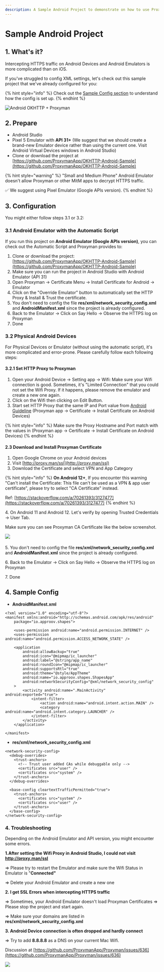 ```yaml
---
description: A Sample Android Project to demonstrate on how to use Proxyman with Android
---
```


# Sample Android Project

## 1. What's it?

Intercepting HTTPS traffic on Android Devices and Android Emulators is more complicated than on iOS.&#x20;

If you've struggled to config XML settings, let's check out this sample project that we've already configured for you:

{% hint style="info" %}
Check out the [Sample Config section](sample-android-project.md#3-sample-config) to understand how the config is set up.
{% endhint %}

![Android OKHTTP + Proxyman](../../.gitbook/assets/Proxyman\_Android.png)

## 2. Prepare

* Android Studio
* Pixel 5 Emulator with **API 31+** (We suggest that we should create a brand-new Emulator device rather than using the current one. Visit Android Virtual Devices windows in Android Studio)
* Clone or download the project at [https://github.com/ProxymanApp/OKHTTP-Android-Sample](https://github.com/ProxymanApp/OKHTTP-Android-Sample)

{% hint style="warning" %}
"Small and Medium Phone" Android Emulator doesn't allow Proxyman or other MitM apps to decrypt HTTPS traffic.&#x20;

✅ We suggest using Pixel Emulator (Google APIs version).
{% endhint %}

## 3. Configuration

You might either follow steps 3.1 or 3.2:

### 3.1 Android Emulator with the Automatic Script

If you run this project on **Android Emulator (Google APIs version)**, you can check out the Automatic Script and Proxyman provides to:

1. Clone or download the project: [https://github.com/ProxymanApp/OKHTTP-Android-Sample](https://github.com/ProxymanApp/OKHTTP-Android-Sample)
2. Make sure you can run the project in Android Studio with Android Emulator (API 31)
3. Open Proxyman -> Certificate Menu -> Install Certificate for Android -> Emulator
4. Click on the "Override Emulator" button to automatically set the HTTP Proxy & Install & Trust the certificate.
5. You don't need to config the file  **res/xml/network\_security\_config.xml** and **AndroidManifest.xml** since the project is already configured.
6. Back to the Emulator -> Click on Say Hello -> Observe the HTTPS log on Proxyman
7. Done

### **3.2 Physical Android Devices**&#x20;

For Physical Devices or Emulator (without using the automatic script), it's more complicated and error-prone. Please carefully follow each following steps:

#### 3.2.1 Set HTTP Proxy to Proxyman

1. Open your Android Device -> Setting app -> Wifi: Make sure your Wifi connection is good. Sometimes, it's "Limited Connection" that you could not set the Wifi Proxy. If it happens, please remove the emulator and create a new one again.
2. Click on the Wifi then clicking on Edit Button.
3. Start set HTTP Proxy that the same IP and Port value from [Android Guideline](./) (Proxyman app -> Certificate -> Install Certificate on Android Devices)

{% hint style="info" %}
Make sure the Proxy Hostname and Port match with the values in (Proxyman app -> Certificate -> Install Certificate on Android Devices)
{% endhint %}

#### 2.3 Download and Install Proxyman Certificate

1. Open Google Chrome on your Android devices
2. Visit [http://proxy.man/ssl](http://proxy.man/ssl)
3. Download the Certificate and select VPN and App Category

{% hint style="info" %}
**On Android 12+**, If you encounter this warning "Can't install the Certificate: This file can't be used as a VPN & app user certificate", please try to select "CA Certificate" instead.&#x20;

Ref: [https://stackoverflow.com/a/70261393/3127477](https://stackoverflow.com/a/70261393/3127477)
{% endhint %}

4\. On Android 11 and Android 12. Let's verify by opening Trusted Credentials -> User Tab.

Make sure you can see Proxyman CA Certificate like the below screenshot.

![](<../../.gitbook/assets/Screen\_Shot\_2020-09-29\_at\_9\_00\_46\_PM (3).png>)

####

5\. You don't need to config the file  **res/xml/network\_security\_config.xml** and **AndroidManifest.xml** since the project is already configured.

6\. Back to the Emulator -> Click on Say Hello -> Observe the HTTPS log on Proxyman

7\. Done

## 4. Sample Config&#x20;

* **AndroidManifest.xml**

```markup
<?xml version="1.0" encoding="utf-8"?>
<manifest xmlns:android="http://schemas.android.com/apk/res/android"
    package="io.approov.shapes">

    <uses-permission android:name="android.permission.INTERNET" />
    <uses-permission android:name="android.permission.ACCESS_NETWORK_STATE" />

    <application
        android:allowBackup="true"
        android:icon="@mipmap/ic_launcher"
        android:label="@string/app_name"
        android:roundIcon="@mipmap/ic_launcher"
        android:supportsRtl="true"
        android:theme="@style/AppTheme"
        android:name="io.approov.shapes.ShapesApp"
        android:networkSecurityConfig="@xml/network_security_config"
    >
        <activity android:name=".MainActivity" android:exported="true">
            <intent-filter>
                <action android:name="android.intent.action.MAIN" />
                <category android:name="android.intent.category.LAUNCHER" />
            </intent-filter>
        </activity>
    </application>

</manifest>
```

* **res/xml/network\_security\_config.xml**

```markup
<network-security-config>
  <debug-overrides>
    <trust-anchors>
      <!-- Trust user added CAs while debuggable only -->
      <certificates src="user" />
      <certificates src="system" />
    </trust-anchors>
  </debug-overrides>

  <base-config cleartextTrafficPermitted="true">
    <trust-anchors>
      <certificates src="system" />
      <certificates src="user" />
    </trust-anchors>
  </base-config>
</network-security-config>
```

### 4. Troubleshooting

Depending on the Android Emulator and API version, you might encounter some errors.

**1.After setting the Wifi Proxy in Android Studio, I could not visit http://proxy.man/ssl**

\=> Please try to restart the Emulator and make sure the Wifi Status in Emulator is "**Connected"**

\=> Delete your Android Emulator and create a new one

**2. I get SSL Errors when intercepting HTTPS traffic**

\=> Sometimes, your Android Emulator doesn't load Proxyman Certificates => Please stop the project and start again.

\=> Make sure your domains are listed in  **res/xml/network\_security\_config.xml**

**3. Android Device connection is often dropped and hardly connect**

\=> Try to add **8.8.8.8** as a DNS on your current Mac Wifi.

Discussion at [https://github.com/ProxymanApp/Proxyman/issues/636](https://github.com/ProxymanApp/Proxyman/issues/636)

![](../../.gitbook/assets/Screen\_Shot\_2020-10-12\_at\_08\_18\_35.png)
